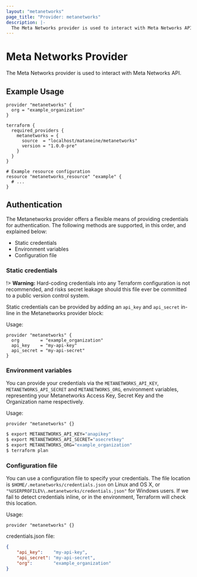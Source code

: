 ```yaml
---
layout: "metanetworks"
page_title: "Provider: metanetworks"
description: |-
  The Meta Networks provider is used to interact with Meta Networks APIs.
---
```


# Meta Networks Provider

The Meta Networks provider is used to interact with Meta Networks API.

## Example Usage

```hcl
provider "metanetworks" {
  org = "example_organization"
}

terraform {
  required_providers {
    metanetworks = {
      source  = "localhost/mataneine/metanetworks"
      version = "1.0.0-pre"
    }
  }
}

# Example resource configuration
resource "metanetworks_resource" "example" {
  # ...
}
```

## Authentication

The Metanetworks provider offers a flexible means of providing credentials for
authentication. The following methods are supported, in this order, and
explained below:

- Static credentials
- Environment variables
- Configuration file

### Static credentials

!> **Warning:** Hard-coding credentials into any Terraform configuration is not
recommended, and risks secret leakage should this file ever be committed to a
public version control system.

Static credentials can be provided by adding an `api_key` and `api_secret`
in-line in the Metanetworks provider block:

Usage:

```hcl
provider "metanetworks" {
  org        = "example_organization"
  api_key    = "my-api-key"
  api_secret = "my-api-secret"
}
```

### Environment variables

You can provide your credentials via the `METANETWORKS_API_KEY`,
`METANETWORKS_API_SECRET` and `METANETWORKS_ORG`, environment variables,
representing your Metanetworks Access Key, Secret Key and the Organization name respectively.

Usage:

```hcl
provider "metanetworks" {}
```

```sh
$ export METANETWORKS_API_KEY="anapikey"
$ export METANETWORKS_API_SECRET="asecretkey"
$ export METANETWORKS_ORG="example_organization"
$ terraform plan
```

### Configuration file

You can use a configuration file to specify your credentials. The
file location is `$HOME/.metanetworks/credentials.json` on Linux and OS X, or
`"%USERPROFILE%\.metanetworks/credentials.json"` for Windows users.
If we fail to detect credentials inline, or in the environment, Terraform will check
this location.

Usage:

```hcl
provider "metanetworks" {}
```

credentials.json file:
```json
{
	"api_key":    "my-api-key",
	"api_secret": "my-api-secret",
	"org":        "example_organization"
}
```
